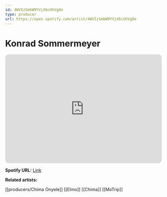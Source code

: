 ```yaml
---
id: 4WVIzSmbW9YVjX6cUhVg8e
type: producer
url: https://open.spotify.com/artist/4WVIzSmbW9YVjX6cUhVg8e
---
```

# Konrad Sommermeyer

<iframe style="border-radius:12px" src="https://open.spotify.com/embed/artist/4WVIzSmbW9YVjX6cUhVg8e" width="100%" height="352" frameBorder="0" allowfullscreen="" allow="autoplay; clipboard-write; encrypted-media; fullscreen; picture-in-picture" loading="lazy"></iframe>

**Spotify URL:** [Link](https://open.spotify.com/artist/4WVIzSmbW9YVjX6cUhVg8e)

**Related artists:**

[[producers/Chima Onyele]]
[[Elmo]]
[[Chima]]
[[MoTrip]]
